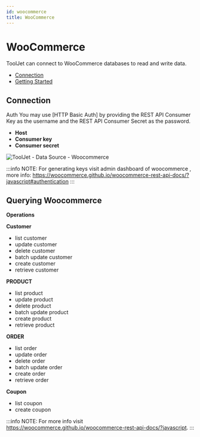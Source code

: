 ```yaml
---
id: woocommerce
title: WooCommerce
---
```

# WooCommerce

ToolJet can connect to WooCommerce databases to read and write data.

- [Connection](#connection)
- [Getting Started](#querying-woocommerce)

<div style={{paddingTop:'24px', paddingBottom:'24px'}}>

## Connection

Auth
You may use [HTTP Basic Auth] by providing the REST API Consumer Key as the username and the REST API Consumer Secret as the password.
- **Host**
- **Consumer key**
- **Consumer secret**

![ToolJet - Data Source - Woocommerce](/img/datasource-reference/woocommerce/woocomerce-auth.png)

:::info
NOTE: For generating keys visit admin dashboard of woocommerce , more info: https://woocommerce.github.io/woocommerce-rest-api-docs/?javascript#authentication
:::

</div>

<div style={{paddingTop:'24px', paddingBottom:'24px'}}>

## Querying Woocommerce

**Operations**

**Customer**

- list customer
- update customer
- delete customer
- batch update customer
- create customer
- retrieve customer

**PRODUCT**

- list product
- update product
- delete product
- batch update product
- create product
- retrieve product

**ORDER**

- list order
- update order
- delete order
- batch update order
- create order
- retrieve order

**Coupon**

- list coupon
- create coupon

:::info
NOTE: For more info visit https://woocommerce.github.io/woocommerce-rest-api-docs/?javascript.
:::

</div>